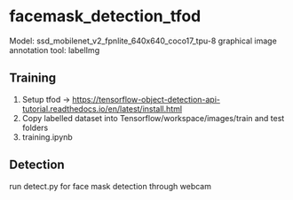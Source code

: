 # facemask_detection_tfod

Model: ssd_mobilenet_v2_fpnlite_640x640_coco17_tpu-8
graphical image annotation tool: labelImg

## Training 
1. Setup tfod -> https://tensorflow-object-detection-api-tutorial.readthedocs.io/en/latest/install.html
2. Copy labelled dataset into Tensorflow/workspace/images/train and test folders
3. training.ipynb 

## Detection
run detect.py for face mask detection through webcam
